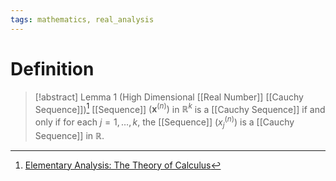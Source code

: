 ```yaml
---
tags: mathematics, real_analysis
---
```


# Definition

> [!abstract] Lemma 1 (High Dimensional [[Real Number]] [[Cauchy Sequence]])[^1]
> [[Sequence]] $(\mathbf{x}^{(n)})$ in $\mathbb{R}^k$ is a [[Cauchy Sequence]] if and only if for each $j = 1, \dots, k$, the [[Sequence]] $(x_j^{(n)})$ is a [[Cauchy Sequence]] in $\mathbb{R}$.

[^1]: [Elementary Analysis: The Theory of Calculus](zotero://open-pdf/library/items/GUY2WR3V?page=97)